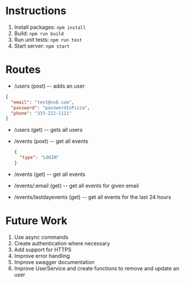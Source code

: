 # Instructions

1. Install packages: `npm install`
2. Build: `npm run build`
3. Run unit tests: `npm run test`
4. Start server: `npm start`

# Routes

- /users (post) -- adds an user

```json
{
  "email": "test@ns8.com",
  "password": "passwordIsPizza",
  "phone": "333-222-1111"
}
```

- /users (get) -- gets all users

- /events (post) -- get all events

  ```json
  {
    "type": "LOGIN"
  }
  ```

- /events (get) -- get all events

- /events/:email (get) -- get all events for given email

- /events/lastdayevents (get) -- get all events for the last 24 hours

# Future Work

1. Use async commands
2. Create authentication where necessary
3. Add support for HTTPS
4. Improve error handling
5. Improve swagger documentation
6. Improve UserService and create functions to remove and update an user
